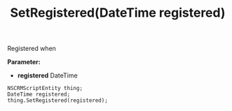 ﻿---
uid: crmscript_ref_NSCRMScriptEntity_SetRegistered
title: SetRegistered(DateTime registered)
intellisense: NSCRMScriptEntity.SetRegistered
keywords: NSCRMScriptEntity, GetRegistered
so.topic: reference
---

Registered when

**Parameter:** 
 - **registered** DateTime

```crmscript
NSCRMScriptEntity thing;
DateTime registered;
thing.SetRegistered(registered);
```

